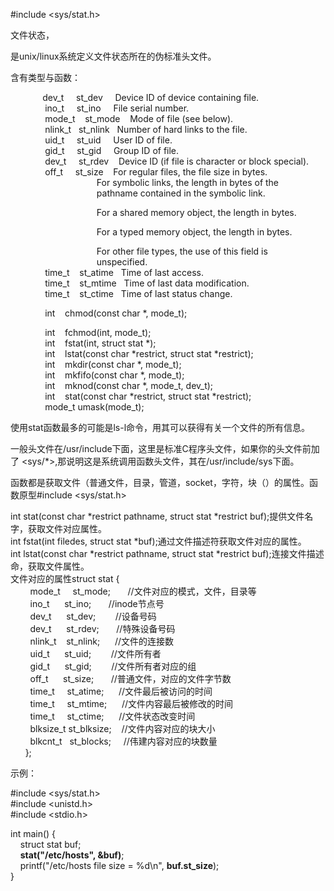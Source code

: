 #include <sys/stat.h>

文件状态，

是unix/linux系统定义文件状态所在的伪标准头文件。

含有类型与函数：

             dev_t     st_dev     Device ID of device containing file.  
              ino_t     st_ino     File serial number.  
              mode_t    st_mode    Mode of file (see below).  
              nlink_t   st_nlink   Number of hard links to the file.  
              uid_t     st_uid     User ID of file.  
              gid_t     st_gid     Group ID of file.  
              dev_t     st_rdev    Device ID (if file is character or block special).  
              off_t     st_size    For regular files, the file size in bytes.  
                                   For symbolic links, the length in bytes of the  
                                   pathname contained in the symbolic link.  
  
                                   For a shared memory object, the length in bytes.  
  
                                   For a typed memory object, the length in bytes.  
  
                                   For other file types, the use of this field is  
                                   unspecified.  
              time_t    st_atime   Time of last access.  
              time_t    st_mtime   Time of last data modification.  
              time_t    st_ctime   Time of last status change.

              int    chmod(const char *, mode_t);

              int    fchmod(int, mode_t);  
              int    fstat(int, struct stat *);  
              int    lstat(const char *restrict, struct stat *restrict);  
              int    mkdir(const char *, mode_t);  
              int    mkfifo(const char *, mode_t);  
              int    mknod(const char *, mode_t, dev_t);  
              int    stat(const char *restrict, struct stat *restrict);  
              mode_t umask(mode_t);

使用stat函数最多的可能是ls-l命令，用其可以获得有关一个文件的所有信息。

一般头文件在/usr/include下面，这里是标准C程序头文件，如果你的头文件前加了 <sys/*>,那说明这是系统调用函数头文件，其在/usr/include/sys下面。

函数都是获取文件（普通文件，目录，管道，socket，字符，块（）的属性。函数原型#include <sys/stat.h>  
  
int stat(const char *restrict pathname, struct stat *restrict buf);提供文件名字，获取文件对应属性。  
int fstat(int filedes, struct stat *buf);通过文件描述符获取文件对应的属性。  
int lstat(const char *restrict pathname, struct stat *restrict buf);连接文件描述命，获取文件属性。  
文件对应的属性struct stat {  
        mode_t     st_mode;       //文件对应的模式，文件，目录等  
        ino_t      st_ino;       //inode节点号  
        dev_t      st_dev;        //设备号码  
        dev_t      st_rdev;       //特殊设备号码  
        nlink_t    st_nlink;      //文件的连接数  
        uid_t      st_uid;        //文件所有者  
        gid_t      st_gid;        //文件所有者对应的组  
        off_t      st_size;       //普通文件，对应的文件字节数  
        time_t     st_atime;      //文件最后被访问的时间  
        time_t     st_mtime;      //文件内容最后被修改的时间  
        time_t     st_ctime;      //文件状态改变时间  
        blksize_t st_blksize;    //文件内容对应的块大小  
        blkcnt_t   st_blocks;     //伟建内容对应的块数量  
      };

示例：

#include <sys/stat.h>  
#include <unistd.h>  
#include <stdio.h>  
  
int main() {  
    struct stat buf;  
    **stat("/etc/hosts", &buf)**;  
    printf("/etc/hosts file size = %d\n", **buf.st_size**);  
}